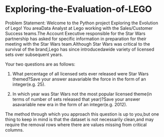 # Exploring-the-Evaluation-of-LEGO

Problem Statement:
Welcome to the Python project Exploring the Evolution of Lego!
You areaData Analyst at Lego working with the Sales/Customer Success teams.The
Account Executive responsible for the Star Wars partnership has asked for specific
information in preparation for their meeting with the Star Wars team.Although Star
Wars was critical to the survival of the brand,Lego has since introducedawide variety
of licensed sets over subsequent years.


Your two questions are as follows:
1. What percentage of all licensed sets ever released were Star Wars themed?Save
your answer asavariable the force in the form of an integer(e.g. 25).

2. In which year was Star Wars not the most popular licensed theme(in terms of
number of sets released that year)?Save your answer asavariable new era in the
form of an integer(e.g. 2012).

The method through which you approach this question is up to you,but one thing to
keep in mind is that the dataset is not necessarily clean,and may require the removal
rows where there are values missing from critical columns.
